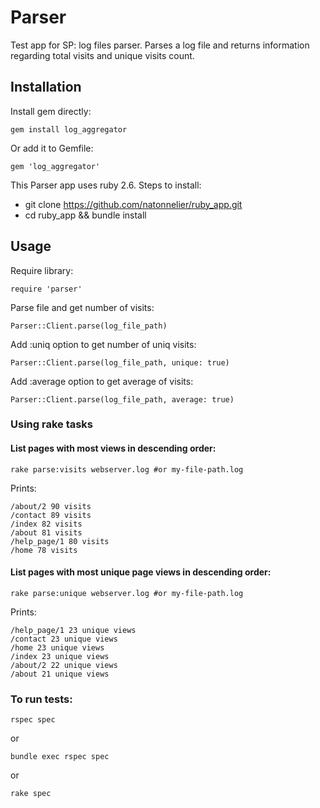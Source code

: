 # Parser

Test app for SP: log files parser.
Parses a log file and returns information regarding total visits and unique visits count.

## Installation

Install gem directly:

```
gem install log_aggregator
```

Or add it to Gemfile:

```
gem 'log_aggregator'
```

This Parser app uses ruby 2.6.
Steps to install:
  * git clone https://github.com/natonnelier/ruby_app.git
  * cd ruby_app && bundle install

## Usage

Require library:

```
require 'parser'
```

Parse file and get number of visits:

```
Parser::Client.parse(log_file_path)
```

Add :uniq option to get number of uniq visits:

```
Parser::Client.parse(log_file_path, unique: true)
```

Add :average option to get average of visits:

```
Parser::Client.parse(log_file_path, average: true)
```

### Using rake tasks
#### List pages with most views in descending order:
```shell
rake parse:visits webserver.log #or my-file-path.log
```

Prints:
```
/about/2 90 visits
/contact 89 visits
/index 82 visits
/about 81 visits
/help_page/1 80 visits
/home 78 visits
```

#### List pages with most unique page views in descending order:
```shell
rake parse:unique webserver.log #or my-file-path.log
```

Prints:
```
/help_page/1 23 unique views
/contact 23 unique views
/home 23 unique views
/index 23 unique views
/about/2 22 unique views
/about 21 unique views
```

### To run tests:
```shell
rspec spec
```
or
```shell
bundle exec rspec spec
```
or
```shell
rake spec
```